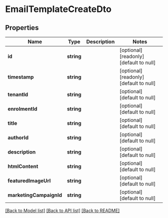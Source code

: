 # EmailTemplateCreateDto

## Properties
Name | Type | Description | Notes
------------ | ------------- | ------------- | -------------
**id** | **string** |  | [optional] [readonly] [default to null]
**timestamp** | **string** |  | [optional] [readonly] [default to null]
**tenantId** | **string** |  | [optional] [default to null]
**enrolmentId** | **string** |  | [optional] [default to null]
**title** | **string** |  | [optional] [default to null]
**authorId** | **string** |  | [optional] [default to null]
**description** | **string** |  | [optional] [default to null]
**htmlContent** | **string** |  | [optional] [default to null]
**featuredImageUrl** | **string** |  | [optional] [default to null]
**marketingCampaignId** | **string** |  | [optional] [default to null]

[[Back to Model list]](../README.md#documentation-for-models) [[Back to API list]](../README.md#documentation-for-api-endpoints) [[Back to README]](../README.md)


